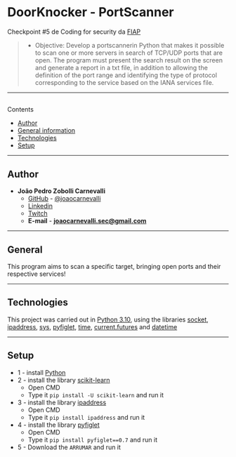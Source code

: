 # DoorKnocker - PortScanner
Checkpoint #5 de Coding for security da [FIAP](https://www.fiap.com.br)
> - Objective: Develop a portscannerin Python that makes it possible to scan one or more servers in search of TCP/UDP ports that are open. The program must present the search result on the screen and generate a report in a txt file, in addition to allowing the definition of the port range and identifying the type of protocol corresponding to the service based on the IANA services file.

- - - - - - - - - - - - - - - - - - -
## 
Contents
* [Author](#Author)
* [General information](#General)
* [Technologies](#Technologies)
* [Setup](#Setup)

- - - - - - - - - - - - - - - - - - -
## Author
* **João Pedro Zobolli Carnevalli**
    - [GitHub](https://github.com/joaocarnevalli) - [@joaocarnevalli](https://github.com/joaocarnevalli)
    - [Linkedin](https://www.linkedin.com/in/joaopedrozobollicarnevalli/)
    - [Twitch](https://www.twitch.tv/1joaolight)
    - **E-mail** -  **joaocarnevalli.sec@gmail.com**

- - - - - - - - - - - - - - - - - - -
## General
This program aims to scan a specific target, bringing open ports and their respective services!

- - - - - - - - - - - - - - - - - - -
## Technologies

This project was carried out in [Python 3.10](https://www.python.org), using the libraries [socket](https://docs.python.org/3/library/socket.html), [ipaddress](https://docs.python.org/3/library/ipaddress.html), [sys](https://docs.python.org/3/library/sys.html), [pyfiglet](https://pypi.org/project/pyfiglet/0.7/), [time](https://docs.python.org/3/library/time.html), [current.futures](https://docs.python.org/3/library/concurrent.futures.html#concurrent.futures.ProcessPoolExecutor) and [datetime](https://docs.python.org/3/library/datetime.html)

- - - - - - - - - - - - - - - - - - -
## Setup
* 1 - install [Python](https://www.python.org/ftp/python/3.10.6/python-3.10.6-amd64.exe)
* 2 - install the library [scikit-learn](https://scikit-learn.org/stable/install.html#)
	- Open CMD
	- Type it `pip install -U scikit-learn` and run it
* 3 - install the library [ipaddress](https://pypi.org/project/ipaddress/)
	- Open CMD
	- Type it `pip install ipaddress` and run it
* 4 - install the library [pyfiglet](https://pypi.org/project/pyfiglet/0.7/)
    - Open CMD
    - Type it `pip install pyfiglet==0.7` and run it
* 5 - Download the `ARRUMAR` and run it
